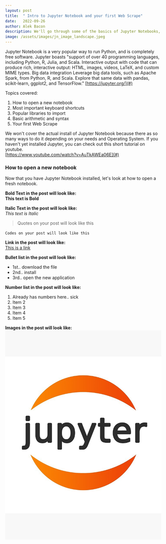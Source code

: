 ```yaml
---
layout: post
title:  " Intro to Jupyter Notebook and your first Web Scrape"
date:   2022-09-26
author: Alek Bacon
description: We'll go through some of the basics of Jupyter Notebooks, then immediately put it to work with a first web scraping with Beautiful Soup.
image: /assets/images/jn_image_landscape.jpeg
---
```

Jupyter Notebook is a very popular way to run Python, and is completely free software. Jupyter boasts "support of over 40 programming languages, including Python, R, Julia, and Scala. Interactive output with code that can produce rich, interactive output: HTML, images, videos, LaTeX, and custom MIME types. Big data integration
Leverage big data tools, such as Apache Spark, from Python, R, and Scala. Explore that same data with pandas, scikit-learn, ggplot2, and TensorFlow." [https://jupyter.org/](#)

Topics covered:
1. How to open a new notebook
2. Most important keyboard shortcuts
3. Popular libraries to import
4. Basic arithmetic and syntax
5. Your first Web Scrape

We won't cover the actual install of Jupyter Notebook because there as so many ways to do it depending on your needs and Operating System. If you haven't yet installed Jupyter, you can check out this short tutorial on youtube. <br> [https://www.youtube.com/watch?v=AuTkAWEa06E](#)

### How to open a new notebook
Now that you have Jupyter Notebook installed, let's look at how to open a fresh notebook. 

**Bold Text in the post will look like:**<br>
**This text is Bold**

**Italic Text in the post will look like:**<br>
*This text is Italic*

> Quotes on your post will look like this

`Codes on your post will look like this`

**Link in the post will look like:**<br>
[This is a link](#)

**Bullet list in the post will look like:**
* 1st.. download the file
* 2nd.. install
* 3rd.. open the new application

**Number list in the post will look like:**
1. Already has numbers here.. sick
2. Item 2
3. Item 3
4. Item 4
5. Item 5

**Images in the post will look like:**<br>
![Test Image](https://raw.githubusercontent.com/Bacon-A/stat386-projects/main/assets/images/image.png)
